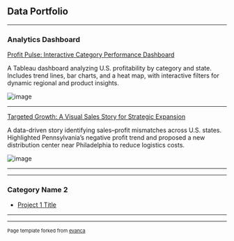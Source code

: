 ## Data Portfolio

---

### Analytics Dashboard

[Profit Pulse: Interactive Category Performance Dashboard](/project1)


A Tableau dashboard analyzing U.S. profitability by category and state. Includes trend lines, bar charts, and a heat map, with interactive filters for dynamic regional and product insights.


![image](https://github.com/user-attachments/assets/d4da06cf-9dfe-442c-ab11-09129c321d25)


---
[Targeted Growth: A Visual Sales Story for Strategic Expansion](/project2)


A data-driven story identifying sales–profit mismatches across U.S. states. Highlighted Pennsylvania’s negative profit trend and proposed a new distribution center near Philadelphia to reduce logistics costs.

![image](https://github.com/user-attachments/assets/0edf0df1-f082-4add-b010-40b382bce8a5)



---
[](http://example.com/)


---

### Category Name 2

- [Project 1 Title](http://example.com/)


---




---
<p style="font-size:11px">Page template forked from <a href="https://github.com/evanca/quick-portfolio">evanca</a></p>
<!-- Remove above link if you don't want to attibute -->

